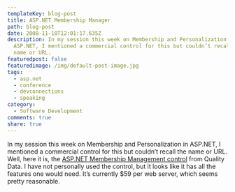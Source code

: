 ```yaml
---
templateKey: blog-post
title: ASP.NET Membership Manager
path: blog-post
date: 2008-11-10T12:01:17.635Z
description: In my session this week on Membership and Personalization in
  ASP.NET, I mentioned a commercial control for this but couldn’t recall the
  name or URL.
featuredpost: false
featuredimage: /img/default-post-image.jpg
tags:
  - asp.net
  - conference
  - devconnections
  - speaking
category:
  - Software Development
comments: true
share: true
---
```

<!--StartFragment-->

In my session this week on Membership and Personalization in ASP.NET, I mentioned a commercial control for this but couldn’t recall the name or URL. Well, here it is, the [ASP.NET Membership Management control](http://www.qualitydata.com/products/aspnet-membership/Default.aspx) from Quality Data. I have not personally used the control, but it looks like it has all the features one would need. It’s currently $59 per web server, which seems pretty reasonable.

<!--EndFragment-->